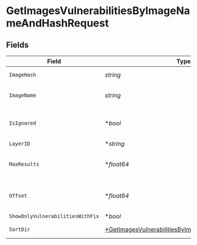 # GetImagesVulnerabilitiesByImageNameAndHashRequest


## Fields

| Field                                                                                                                              | Type                                                                                                                               | Required                                                                                                                           | Description                                                                                                                        |
| ---------------------------------------------------------------------------------------------------------------------------------- | ---------------------------------------------------------------------------------------------------------------------------------- | ---------------------------------------------------------------------------------------------------------------------------------- | ---------------------------------------------------------------------------------------------------------------------------------- |
| `ImageHash`                                                                                                                        | *string*                                                                                                                           | :heavy_check_mark:                                                                                                                 | the image sha256                                                                                                                   |
| `ImageName`                                                                                                                        | *string*                                                                                                                           | :heavy_check_mark:                                                                                                                 | the image name without tag                                                                                                         |
| `IsIgnored`                                                                                                                        | **bool*                                                                                                                            | :heavy_minus_sign:                                                                                                                 | Return ignored / not ignored entries                                                                                               |
| `LayerID`                                                                                                                          | **string*                                                                                                                          | :heavy_minus_sign:                                                                                                                 | N/A                                                                                                                                |
| `MaxResults`                                                                                                                       | **float64*                                                                                                                         | :heavy_minus_sign:                                                                                                                 | The number of entries to return (pagination)                                                                                       |
| `Offset`                                                                                                                           | **float64*                                                                                                                         | :heavy_minus_sign:                                                                                                                 | Return entries from this offset (pagination)                                                                                       |
| `ShowOnlyVulnerabilitiesWithFix`                                                                                                   | **bool*                                                                                                                            | :heavy_minus_sign:                                                                                                                 | N/A                                                                                                                                |
| `SortDir`                                                                                                                          | [*GetImagesVulnerabilitiesByImageNameAndHashSortDir](../../models/operations/getimagesvulnerabilitiesbyimagenameandhashsortdir.md) | :heavy_minus_sign:                                                                                                                 | sorting direction                                                                                                                  |